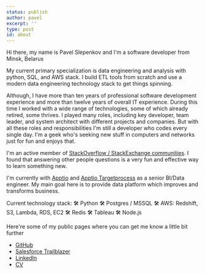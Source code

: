 ```yaml
---
status: publish
author: pavel
excerpt: ''
type: post
id: about
---
```



<ps1>Hi there, my name is Pavel Slepenkov and I'm a software developer from Minsk, Belarus</ps1>

My current primary specialization is data engineering and analysis with python, SQL, and AWS stack. I build ETL tools from scratch and use a modern data engineering technology stack to get things spinning.

Although, I have more than ten years of professional software development experience and more than twelve years of overall IT experience. During this time I worked with a wide range of technologies, some of which already retired, some thrives. I played many roles, including key developer, team leader, and system architect with different projects and companies. But with all these roles and responsibilities I'm still a developer who codes every single day. I'm a geek who's seeking new stuff in computers and networks just for fun and enjoys that.

I'm an active member of <a href="https://stackoverflow.com/users/798335/pavel-slepiankou">StackOverflow / StackExchange communities</a>.
I found that answering other people questions is a very fun and effective way to learn something new.

I'm currently with <a href="https://www.apptio.com/">Apptio</a> and <a href="https://www.targetprocess.com">Apptio Targetprocess</a> as a senior BI/Data engineer. My main goal here is to provide data platform which improves and transforms business.

Current technology stack:
🛠 Python
🛠 Postgres / MSSQL
🛠 AWS: Redshift, S3, Lambda, RDS, EC2
🛠 Redis
🛠 Tableau
🛠 Node.js

Here're some of my public pages where you can get me know a little bit further

- <a href='https://github.com/pavel-slepenkov'>GitHub</a>
- <a href='https://trailblazer.me/id/pslepiankou'>Salesforce Trailblazer</a>
- <a href='https://www.linkedin.com/in/pavel-slepiankou-76376b35'>LinkedIn</a>
- <a href='https://pavel-slepenkov.github.io/'>CV</a>
